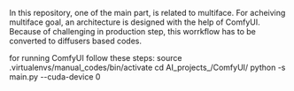 In this repository, one of the main part, is related to multiface. For acheiving multiface goal, an architecture is designed with the help of ComfyUI. Because of challenging in production step, this worrkflow has to be converted to diffusers based codes.

for running ComfyUI follow these steps:
source .virtualenvs/manual_codes/bin/activate
cd AI_projects_/ComfyUI/
python -s main.py --cuda-device 0
